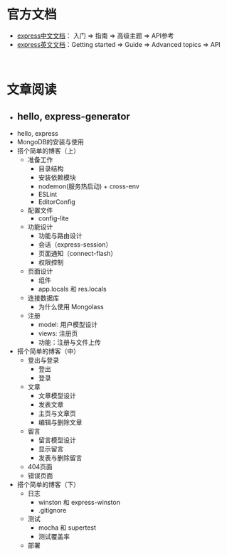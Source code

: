 # 官方文档

- [express中文文档](https://expressjs.com/zh-cn/)： 入门 => 指南 => 高级主题 => API参考
- [express英文文档](https://expressjs.com/)：Getting started => Guide => Advanced topics => API

<br>

# 文章阅读

- ## hello, express-generator
- hello, express
- MongoDB的安装与使用
- 搭个简单的博客（上）
	- 准备工作
		- 目录结构
		- 安装依赖模块
		- nodemon(服务热启动) + cross-env
		- ESLint
		- EditorConfig
	- 配置文件
		- config-lite
	- 功能设计
		- 功能与路由设计
		- 会话（express-session）
		- 页面通知（connect-flash）
		- 权限控制
	- 页面设计
		- 组件
		- app.locals 和 res.locals
	- 连接数据库
		- 为什么使用 Mongolass
	- 注册
		- model: 用户模型设计
		- views: 注册页
		- 功能：注册与文件上传
- 搭个简单的博客（中）
	- 登出与登录
		- 登出
		- 登录
	- 文章
		- 文章模型设计
		- 发表文章
		- 主页与文章页
		- 编辑与删除文章
	- 留言
		- 留言模型设计
		- 显示留言
		- 发表与删除留言
	- 404页面
	- 错误页面
- 搭个简单的博客（下）
	- 日志
		- winston 和 express-winston
		- .gitignore
	- 测试
		- mocha 和 supertest
		- 测试覆盖率
	- 部署

